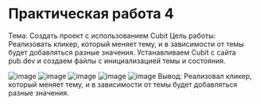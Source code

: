 # Практическая работа 4

Тема: Создать проект с использованием Cubit
Цель работы: Реализовать кликер, который меняет тему, и в зависимости от темы будет добавляться разные значения.
Устанавливаем Cubit с сайта pub.dev и создаем файлы с инициализацией темы и состояния.
 
![image](https://user-images.githubusercontent.com/74062671/205856818-04cd635b-7b53-4d01-98ba-414f1b4556f7.png)
![image](https://user-images.githubusercontent.com/74062671/205856839-74b83a8c-befd-48c9-a7f1-68d7d4c68ad4.png)
![image](https://user-images.githubusercontent.com/74062671/205856863-0d8cab82-ae0d-4fd5-8039-6c66216c0d91.png)
![image](https://user-images.githubusercontent.com/74062671/205856885-70f4e2a4-9e75-4ced-a1f1-cf24dd5939df.png)
![image](https://user-images.githubusercontent.com/74062671/205856903-34c5d352-dc7f-433b-893e-09f470c446c1.png)
Вывод: Реализовал кликер, который меняет тему, и в зависимости от темы будет добавляться разные значения.
